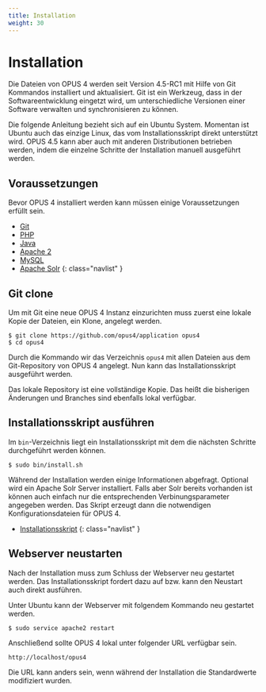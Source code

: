 ```yaml
---
title: Installation
weight: 30
---
```


# Installation

Die Dateien von OPUS 4 werden seit Version 4.5-RC1 mit Hilfe von Git 
Kommandos installiert und aktualisiert. Git ist ein Werkzeug, dass in 
der Softwareentwicklung eingetzt wird, um unterschiedliche Versionen 
einer Software verwalten und synchronisieren zu können.

<p class="note">
Die folgende Anleitung bezieht sich auf ein Ubuntu System. Momentan ist 
Ubuntu auch das einzige Linux, das vom Installationsskript direkt 
unterstützt wird. OPUS 4.5 kann aber auch mit anderen Distributionen 
betrieben werden, indem die einzelne Schritte der Installation manuell 
ausgeführt werden.
</p>

## Voraussetzungen

Bevor OPUS 4 installiert werden kann müssen einige Voraussetzungen 
erfüllt sein.

* [Git](requirements.html#git-installieren)
* [PHP](requirements.html#php-pakete-installieren)
* [Java](requirements.html#java-runtime) 
* [Apache 2](apache.html)
* [MySQL](database.html)
* [Apache Solr](solr.html)
{: class="navlist" }

## Git clone

Um mit Git eine neue OPUS 4 Instanz einzurichten muss zuerst eine lokale Kopie der
Dateien, ein Klone, angelegt werden.

    $ git clone https://github.com/opus4/application opus4
    $ cd opus4
    
Durch die Kommando wir das Verzeichnis `opus4` mit allen Dateien aus
dem Git-Repository von OPUS 4 angelegt. Nun kann das Installationsskript
ausgeführt werden.

<p class="info">
Das lokale Repository ist eine vollständige Kopie. Das heißt die bisherigen
Änderungen und Branches sind ebenfalls lokal verfügbar.
</p>

## Installationsskript ausführen

Im `bin`-Verzeichnis liegt ein Installationsskript mit dem die nächsten Schritte
durchgeführt werden können.

    $ sudo bin/install.sh

Während der Installation werden einige Informationen abgefragt. Optional wird ein
Apache Solr Server installiert. Falls aber Solr bereits vorhanden ist können auch
einfach nur die entsprechenden Verbinungsparameter angegeben werden. Das Skript
erzeugt dann die notwendigen Konfigurationsdateien für OPUS 4.

* [Installationsskript](installscript.html)
{: class="navlist" } 


## Webserver neustarten
 
Nach der Installation muss zum Schluss der Webserver neu gestartet 
werden. Das Installationsskript fordert dazu auf bzw. kann den Neustart
auch direkt ausführen.
 
Unter Ubuntu kann der Webserver mit folgendem Kommando neu gestartet 
werden.

    $ sudo service apache2 restart
    
Anschließend sollte OPUS 4 lokal unter folgender URL verfügbar sein.

    http://localhost/opus4

Die URL kann anders sein, wenn während der Installation die 
Standardwerte modifiziert wurden.





